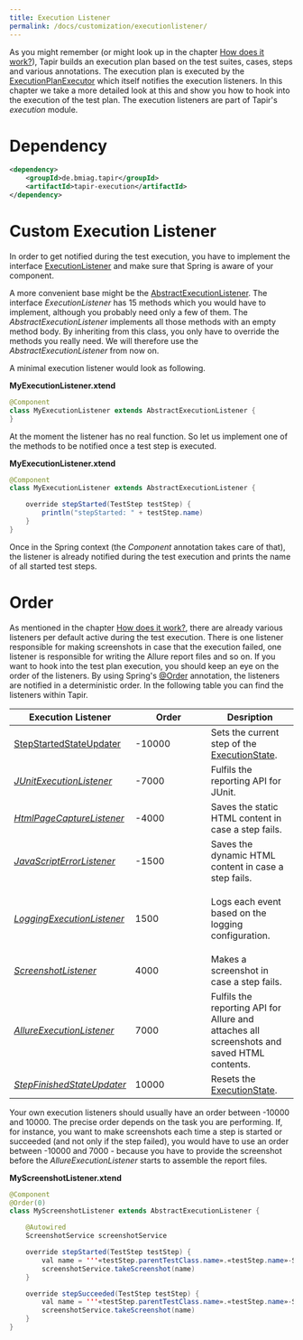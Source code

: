 ```yaml
---
title: Execution Listener
permalink: /docs/customization/executionlistener/
---
```


As you might remember (or might look up in the chapter [How does it
work?](45219845.html)), Tapir builds an execution plan based on the test
suites, cases, steps and various annotations. The execution plan is
executed by the
[ExecutionPlanExecutor](https://psbm-mvnrepo-p.intranet.kiel.bmiag.de/tapir/latest/apidocs/de/bmiag/tapir/execution/executor/ExecutionPlanExecutor.html)
which itself notifies the execution listeners. In this chapter we take a
more detailed look at this and show you how to hook into the execution
of the test plan. The execution listeners are part of Tapir's
*execution* module.

# Dependency

``` xml
<dependency>
    <groupId>de.bmiag.tapir</groupId>
    <artifactId>tapir-execution</artifactId>
</dependency>
```

# Custom Execution Listener

In order to get notified during the test execution, you have to
implement the interface
[ExecutionListener](https://psbm-mvnrepo-p.intranet.kiel.bmiag.de/tapir/latest/apidocs/de/bmiag/tapir/execution/executor/ExecutionListener.html)
and make sure that Spring is aware of your component.

A more convenient base might be the
[AbstractExecutionListener](https://psbm-mvnrepo-p.intranet.kiel.bmiag.de/tapir/latest/apidocs/de/bmiag/tapir/execution/executor/AbstractExecutionListener.html).
The interface *ExecutionListener* has 15 methods which you would have to
implement, although you probably need only a few of them. The
*AbstractExecutionListener* implements all those methods with an empty
method body. By inheriting from this class, you only have to override
the methods you really need. We will therefore use the
*AbstractExecutionListener* from now on.

A minimal execution listener would look as following.

**MyExecutionListener.xtend**

``` java
@Component
class MyExecutionListener extends AbstractExecutionListener {
}
```

At the moment the listener has no real function. So let us implement one
of the methods to be notified once a test step is executed.

**MyExecutionListener.xtend**

``` java
@Component
class MyExecutionListener extends AbstractExecutionListener {

    override stepStarted(TestStep testStep) {
        println("stepStarted: " + testStep.name)
    }
}
```

Once in the Spring context (the *Component* annotation takes care of
that), the listener is already notified during the test execution and
prints the name of all started test steps.

# Order

As mentioned in the chapter [How does it work?](45219845.html), there
are already various listeners per default active during the test
execution. There is one listener responsible for making screenshots in
case that the execution failed, one listener is responsible for writing
the Allure report files and so on. If you want to hook into the test
plan execution, you should keep an eye on the order of the listeners. By
using Spring's
[@Order](https://docs.spring.io/spring/docs/current/javadoc-api/org/springframework/core/annotation/Order.html)
annotation, the listeners are notified in a deterministic order. In the
following table you can find the listeners within Tapir.

<table>
<colgroup>
<col style="width: 33%" />
<col style="width: 33%" />
<col style="width: 33%" />
</colgroup>
<thead>
<tr class="header">
<th>Execution Listener</th>
<th>Order</th>
<th>Desription</th>
</tr>
</thead>
<tbody>
<tr class="odd">
<td><a href="https://psbm-mvnrepo-p.intranet.kiel.bmiag.de/tapir/latest/apidocs/de/bmiag/tapir/execution/executor/StepStartedStateUpdater.html">StepStartedStateUpdater</a></td>
<td>-10000</td>
<td>Sets the current step of the <a href="https://psbm-mvnrepo-p.intranet.kiel.bmiag.de/tapir/latest/apidocs/de/bmiag/tapir/execution/executor/ExecutionState.html">ExecutionState</a>.</td>
</tr>
<tr class="even">
<td><em><a href="https://psbm-mvnrepo-p.intranet.kiel.bmiag.de/tapir/latest/apidocs/de/bmiag/tapir/junit/listener/JUnitExecutionListener.html">JUnitExecutionListener</a></em></td>
<td>-7000</td>
<td>Fulfils the reporting API for JUnit.</td>
</tr>
<tr class="odd">
<td><em><a href="https://psbm-mvnrepo-p.intranet.kiel.bmiag.de/tapir/latest/apidocs/de/bmiag/tapir/selenium/listener/HtmlPageCaptureListener.html">HtmlPageCaptureListener</a></em></td>
<td>-4000</td>
<td>Saves the static HTML content in case a step fails.</td>
</tr>
<tr class="even">
<td><em><a href="https://psbm-mvnrepo-p.intranet.kiel.bmiag.de/tapir/latest/apidocs/de/bmiag/tapir/selenium/listener/JavaScriptErrorListener.html">JavaScriptErrorListener</a></em></td>
<td>-1500</td>
<td>Saves the dynamic HTML content in case a step fails.</td>
</tr>
<tr class="odd">
<td><em><a href="https://psbm-mvnrepo-p.intranet.kiel.bmiag.de/tapir/latest/apidocs/de/bmiag/tapir/execution/executor/LoggingExecutionListener.html">LoggingExecutionListener</a></em></td>
<td>1500</td>
<td><p>Logs each event based on the logging configuration.</p></td>
</tr>
<tr class="even">
<td><em><a href="https://psbm-mvnrepo-p.intranet.kiel.bmiag.de/tapir/latest/apidocs/de/bmiag/tapir/selenium/listener/ScreenshotListener.html">ScreenshotListener</a></em></td>
<td>4000</td>
<td>Makes a screenshot in case a step fails.</td>
</tr>
<tr class="odd">
<td><em><a href="https://psbm-mvnrepo-p.intranet.kiel.bmiag.de/tapir/latest/apidocs/de/bmiag/tapir/junit/allure/listener/AllureExecutionListener.html">AllureExecutionListener</a></em></td>
<td>7000</td>
<td>Fulfils the reporting API for Allure and attaches all screenshots and saved HTML contents.</td>
</tr>
<tr class="even">
<td><em><a href="https://psbm-mvnrepo-p.intranet.kiel.bmiag.de/tapir/latest/apidocs/de/bmiag/tapir/execution/executor/StepFinishedStateUpdater.html">StepFinishedStateUpdater</a></em></td>
<td>10000</td>
<td>Resets the <a href="https://psbm-mvnrepo-p.intranet.kiel.bmiag.de/tapir/latest/apidocs/de/bmiag/tapir/execution/executor/ExecutionState.html">ExecutionState</a>.</td>
</tr>
</tbody>
</table>

Your own execution listeners should usually have an order between -10000
and 10000. The precise order depends on the task you are performing. If,
for instance, you want to make screenshots each time a step is started
or succeeded (and not only if the step failed), you would have to use an
order between -10000 and 7000 - because you have to provide the
screenshot before the *AllureExecutionListener* starts to assemble the
report files.

**MyScreenshotListener.xtend**

``` java
@Component
@Order(0)
class MyScreenshotListener extends AbstractExecutionListener {

    @Autowired
    ScreenshotService screenshotService

    override stepStarted(TestStep testStep) {
        val name = '''«testStep.parentTestClass.name».«testStep.name»-Screenshot-Before'''
        screenshotService.takeScreenshot(name)
    }

    override stepSucceeded(TestStep testStep) {
        val name = '''«testStep.parentTestClass.name».«testStep.name»-Screenshot-After'''
        screenshotService.takeScreenshot(name)
    }
}
```
